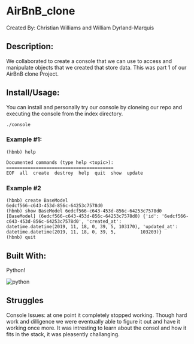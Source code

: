 # AirBnB_clone

Created By: Christian Williams and William Dyrland-Marquis

<h2>Description:</h2>
    We collaborated to create a console that we can use to access and manipulate objects
    that we created that store data. This was part 1 of our AirBnB clone Project.

<h2>Install/Usage:</h2>
    You can install and personally try our console by cloneing our repo and executing the console from the index 
    directory.
    
    ./console
    
<h3>Example #1:</h3>
    
    (hbnb) help
        
    Documented commands (type help <topic>):
    ========================================
    EOF  all  create  destroy  help  quit  show  update
    
<h3>Example #2</h3>

    (hbnb) create BaseModel
    6edcf566-c643-453d-856c-64253c7578d0
    (hbnb) show BaseModel 6edcf566-c643-453d-856c-64253c7578d0
    [BaseModel] (6edcf566-c643-453d-856c-64253c7578d0) {'id': '6edcf566-c643-453d-856c-64253c7578d0', 'created_at':     datetime.datetime(2019, 11, 18, 0, 39, 5, 103170), 'updated_at': datetime.datetime(2019, 11, 18, 0, 39, 5,         103203)}
    (hbnb) quit
    
<h2>Built With:</h2>
    Python!
    
![python](https://www.python.org/static/community_logos/python-powered-h-50x65.png)
    
<h2>Struggles</h2>
    Console Issues: at one point it completely stopped working.
    Though hard work and dilligence we were eventually able to figure it out and have it working once more.
    It was intresting to learn about the consol and how it fits in the stack, it was pleasently challanging.
    
